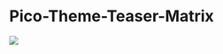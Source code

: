 # Pico-Theme-Teaser-Matrix

![](https://repository-images.githubusercontent.com/831736141/644a6a1c-b521-4073-af5a-40b64c2d25eb)